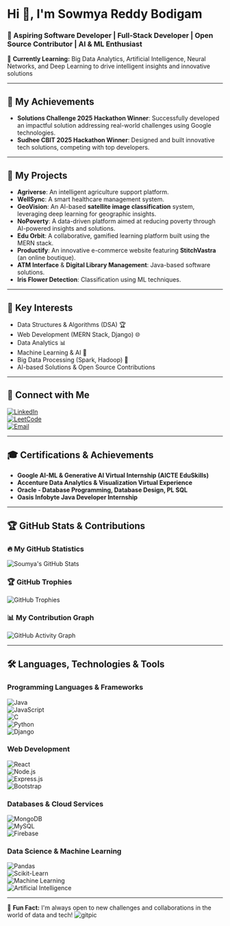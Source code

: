 # Hi 👋, I'm Sowmya Reddy Bodigam  

### 🚀 Aspiring Software Developer | Full-Stack Developer | Open Source Contributor | AI & ML Enthusiast  

🌱 **Currently Learning:** Big Data Analytics, Artificial Intelligence, Neural Networks, and Deep Learning to drive intelligent insights and innovative solutions  

---

## **🌟 My Achievements**  
- **Solutions Challenge 2025 Hackathon Winner**: Successfully developed an impactful solution addressing real-world challenges using Google technologies.  
- **Sudhee CBIT 2025 Hackathon Winner**: Designed and built innovative tech solutions, competing with top developers.  

---

## **🎡 My Projects**  
- **Agriverse**: An intelligent agriculture support platform.
- **WellSync**: A smart healthcare management system.
- **GeoVision**: An AI-based **satellite image classification** system, leveraging deep learning for geographic insights.  
- **NoPoverty**: A data-driven platform aimed at reducing poverty through AI-powered insights and solutions.  
- **Edu Orbit**: A collaborative, gamified learning platform built using the MERN stack.  
- **Productify**: An innovative e-commerce website featuring **StitchVastra** (an online boutique).  
- **ATM Interface** & **Digital Library Management**: Java-based software solutions.  
- **Iris Flower Detection**: Classification using ML techniques.  

---

## **🔬 Key Interests**  
- Data Structures & Algorithms (DSA) 🏆  
- Web Development (MERN Stack, Django) 🌐  
- Data Analytics 📊  
- Machine Learning & AI 🤖  
- Big Data Processing (Spark, Hadoop) 💾  
- AI-based Solutions & Open Source Contributions  

---

## **💌 Connect with Me**  
[![LinkedIn](https://img.shields.io/badge/LinkedIn-0077B5?style=flat-square&logo=linkedin&logoColor=white)](https://www.linkedin.com/in/soumya-reddy-bodigam-054094231/)  
[![LeetCode](https://img.shields.io/badge/LeetCode-FFA116?style=flat-square&logo=leetcode&logoColor=white)](https://leetcode.com/u/SoumyaReddy1911/)  
[![Email](https://img.shields.io/badge/Email-D14836?style=flat-square&logo=gmail&logoColor=white)](mailto:sowmyareddy1911@gmail.com)  

---

## **🎓 Certifications & Achievements**  
- **Google AI-ML & Generative AI Virtual Internship (AICTE EduSkills)**  
- **Accenture Data Analytics & Visualization Virtual Experience**  
- **Oracle - Database Programming, Database Design, PL SQL**  
- **Oasis Infobyte Java Developer Internship**  

---

## **🏆 GitHub Stats & Contributions**  

### **🔥 My GitHub Statistics**  
![Soumya's GitHub Stats](https://github-readme-stats.vercel.app/api?username=Soumyareddy2004&show_icons=true&theme=radical)  

### **🏆 GitHub Trophies**  
![GitHub Trophies](https://github-profile-trophy.vercel.app/?username=Soumyareddy2004&theme=radical)  

### **📊 My Contribution Graph**  
![GitHub Activity Graph](https://github-readme-activity-graph.cyclic.app/graph?username=Soumyareddy2004&theme=dracula)  

---

## **🛠️ Languages, Technologies & Tools**  

### **Programming Languages & Frameworks**  
![Java](https://img.shields.io/badge/Java-007396?style=flat&logo=java&logoColor=white)  
![JavaScript](https://img.shields.io/badge/JavaScript-F7DF1E?style=flat&logo=javascript&logoColor=black)  
![C](https://img.shields.io/badge/C-00599C?style=flat&logo=c&logoColor=white)  
![Python](https://img.shields.io/badge/Python-3776AB?style=flat&logo=python&logoColor=white)  
![Django](https://img.shields.io/badge/Django-092E20?style=flat&logo=django&logoColor=white)  

### **Web Development**  
![React](https://img.shields.io/badge/React-20232A?style=flat&logo=react&logoColor=61DAFB)  
![Node.js](https://img.shields.io/badge/Node.js-43853D?style=flat&logo=node.js&logoColor=white)  
![Express.js](https://img.shields.io/badge/Express.js-000000?style=flat&logo=express&logoColor=white)  
![Bootstrap](https://img.shields.io/badge/Bootstrap-7952B3?style=flat&logo=bootstrap&logoColor=white)  

### **Databases & Cloud Services**  
![MongoDB](https://img.shields.io/badge/MongoDB-47A248?style=flat&logo=mongodb&logoColor=white)  
![MySQL](https://img.shields.io/badge/MySQL-4479A1?style=flat&logo=mysql&logoColor=white)  
![Firebase](https://img.shields.io/badge/Firebase-FFCA28?style=flat&logo=firebase&logoColor=black)  

### **Data Science & Machine Learning**  
![Pandas](https://img.shields.io/badge/Pandas-150458?style=flat&logo=pandas&logoColor=white)  
![Scikit-Learn](https://img.shields.io/badge/Scikit%20Learn-F7931E?style=flat&logo=scikit-learn&logoColor=black)  
![Machine Learning](https://img.shields.io/badge/Machine%20Learning-007ACC?style=flat&logo=python&logoColor=white)  
![Artificial Intelligence](https://img.shields.io/badge/Artificial%20Intelligence-FF6F00?style=flat&logo=artificial-intelligence&logoColor=white)  

---

🌟 **Fun Fact:** I'm always open to new challenges and collaborations in the world of data and tech!
![gitpic](https://github.com/user-attachments/assets/0d398661-ce77-42b5-b686-663416b09655)
